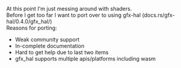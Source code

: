 At this point I'm just messing around with shaders.  
Before I get too far I want to port over to using gfx-hal (docs.rs/gfx-hal/0.4.0/gfx_hal/)  
Reasons for porting:
* Weak community support
* In-complete documentation
* Hard to get help due to last two items
* gfx_hal supports multiple apis/platforms including wasm

